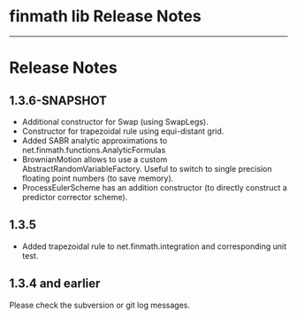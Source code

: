 finmath lib Release Notes
==========

****************************************

# Release Notes



## 1.3.6-SNAPSHOT

-	Additional constructor for Swap (using SwapLegs).
-	Constructor for trapezoidal rule using equi-distant grid.
-	Added SABR analytic approximations to net.finmath.functions.AnalyticFormulas
-	BrownianMotion allows to use a custom AbstractRandomVariableFactory. Useful to switch to single precision floating point numbers (to save memory).
-	ProcessEulerScheme has an addition constructor (to directly construct a predictor corrector scheme).

## 1.3.5

-    Added trapezoidal rule to net.finmath.integration and corresponding unit test.


## 1.3.4 and earlier

Please check the subversion or git log messages.